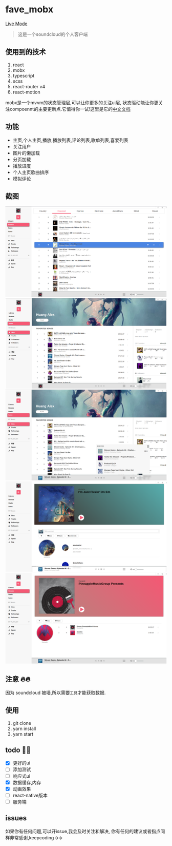 # fave_mobx
[Live Mode](https://build-xxiwrnzryj.now.sh/)
> 这是一个soundcloud的个人客户端 


## 使用到的技术
1. react
2. mobx 
3. typescript
4. scss
5. react-router v4
6. react-motion

mobx是一个mvvm的状态管理层,可以让你更多的关注ui层,
状态驱动能让你更关注compoennt的主要更新点.它值得你一试!这里是它的[中文文档](http://cn.mobx.js.org/)

## 功能
 - 主页,个人主页,播放,播放列表,评论列表,歌单列表,喜爱列表
 - 关注用户
 - 图片的懒加载
 - 分页加载
 - 播放进度
 - 个人主页歌曲排序
 - 模拟评论

## 截图
![screen1](/screens/screen1.png)
![screen2](/screens/screen2.png)
![screen3](/screens/screen3.png)
![screen4](/screens/screen4.png)
![screen5](/screens/screen5.png)

## 注意 🔥🔥
因为 soundcloud 被墙,所以需要`工具`才能获取数据.


## 使用
1. git clone
2. yarn install
3. yarn start


## todo 📇📇
- [x] 更好的ui
- [ ] 添加测试
- [ ] 响应式ui
- [x] 数据缓存,内存
- [x] 动画效果
- [ ] react-native版本
- [ ] 服务端

## issues

如果你有任何问题,可以开issue,我会及时关注和解决,
你有任何的建议或者指点同样非常感谢,keepcoding  ✈️✈️
